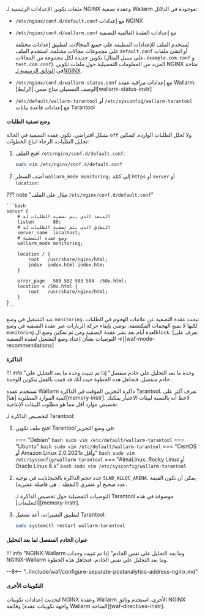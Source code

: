 ملفات تكوين الإعدادات الرئيسية لـ NGINX وعقدة تصفية Wallarm موجودة في الدلائل:

* `/etc/nginx/conf.d/default.conf` مع إعدادات NGINX
* `/etc/nginx/conf.d/wallarm.conf` مع إعدادات العقدة العالمية للتصفية

    يُستخدم الملف للإعدادات المطبقة على جميع المجالات. لتطبيق إعدادات مختلفة على مجموعات مجالات مختلفة، استخدم الملف `default.conf` أو انشئ ملفات تكوين جديدة لكل مجموعة من المجالات (على سبيل المثال، `example.com.conf` و `test.com.conf`). المزيد من المعلومات التفصيلية حول ملفات تكوين NGINX متاحة في [الوثائق الرسمية لـNGINX](https://nginx.org/en/docs/beginners_guide.html).
* `/etc/nginx/conf.d/wallarm-status.conf` مع إعدادات مراقبة عقدة Wallarm. الوصف التفصيلي متاح ضمن [الرابط][wallarm-status-instr]
* `/etc/default/wallarm-tarantool` أو `/etc/sysconfig/wallarm-tarantool` مع إعدادات قاعدة بيانات Tarantool

#### وضع تصفية الطلبات

بشكل افتراضي، تكون عقدة التصفية في الحالة `off` ولا تُحلل الطلبات الواردة. لتمكين تحليل الطلبات، الرجاء اتباع الخطوات:

1. افتح الملف `/etc/nginx/conf.d/default.conf`:

    ```bash
    sudo vim /etc/nginx/conf.d/default.conf
    ```
2. أضف السطر `wallarm_mode monitoring;` إلى كتلة `https` أو `server` أو `location`:

??? note "مثال على الملف `/etc/nginx/conf.d/default.conf`"

    ```bash
    server {
        # المنفذ الذي يتم تصفية الطلبات له
        listen       80;
        # النطاق الذي يتم تصفية الطلبات له
        server_name  localhost;
        # وضع عقدة التصفية
        wallarm_mode monitoring;

        location / {
            root   /usr/share/nginx/html;
            index  index.html index.htm;
        }

        error_page   500 502 503 504  /50x.html;
        location = /50x.html {
            root   /usr/share/nginx/html;
        }
    }
    ```

عند التشغيل في وضع `monitoring`، تبحث عقدة التصفية عن علامات الهجوم في الطلبات لكنها لا تمنع الهجمات المكتشفة. نوصي بإبقاء حركة الزيارات عبر عقدة التصفية في وضع `monitoring` لعدة أيام بعد نشر عقدة التصفية ومن ثم تمكين وضع ال`block`. [تعرف على التوصيات بشأن إعداد وضع التشغيل لعقدة التصفية →][waf-mode-recommendations]

#### الذاكرة

!!! info "وحدة ما بعد التحليل على خادم منفصل"
    إذا تم تثبيت وحدة ما بعد التحليل على خادم منفصل، فتجاهل هذه الخطوة حيث أنك قد قمت بالفعل بتكوين الوحدة.

تستخدم عقدة Wallarm ذاكرة التخزين المؤقت في الذاكرة Tarantool. تعرف أكثر على كمية الموارد المطلوبة [هنا][memory-instr]. لاحظ أنه بالنسبة لبيئات الاختبار يمكنك تخصيص موارد أقل مما هو مطلوب للبيئات الإنتاجية.

لتخصيص الذاكرة لـ Tarantool:

1. افتح ملف تكوين Tarantool في وضع التحرير:

    === "Debian"
        ``` bash
        sudo vim /etc/default/wallarm-tarantool
        ```
    === "Ubuntu"
        ``` bash
        sudo vim /etc/default/wallarm-tarantool
        ```
    === "CentOS أو Amazon Linux 2.0.2021x وأقل"
        ``` bash
        sudo vim /etc/sysconfig/wallarm-tarantool
        ```
    === "AlmaLinux، Rocky Linux أو Oracle Linux 8.x"
        ``` bash
        sudo vim /etc/sysconfig/wallarm-tarantool
        ```
2. حدد حجم الذاكرة بالجيجابايت في توجيه `SLAB_ALLOC_ARENA`. يمكن أن تكون القيمة عدد صحيح أو عشري (النقطة `.` هي فاصلة عشرية).

    التوصيات التفصيلية حول تخصيص الذاكرة لـ Tarantool موصوفة في هذه [التعليمات][memory-instr]. 
3. لتطبيق التغييرات، أعد تشغيل Tarantool:

    ```bash
    sudo systemctl restart wallarm-tarantool
    ```

#### عنوان الخادم المنفصل لما بعد التحليل

!!! info "NGINX-Wallarm وما بعد التحليل على نفس الخادم"
    إذا تم تثبيت وحدات NGINX-Wallarm وما بعد التحليل على نفس الخادم، فتجاهل هذه الخطوة.

--8<-- "../include/waf/configure-separate-postanalytics-address-nginx.md"

#### التكوينات الأخرى

لتحديث إعدادات تكوينات NGINX وعقدة Wallarm الأخرى، استخدم وثائق NGINX وقائمة [واجهة تكوينات عقدة Wallarm المتاحة][waf-directives-instr].